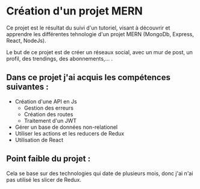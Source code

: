 # Création d'un projet MERN

Ce projet est le résultat du suivi d'un tutoriel, visant à découvrir et apprendre les différentes tehnologie d'un projet MERN (MongoDb, Express, React, NodeJs).

Le but de ce projet est de créer un réseaux social, avec un mur de post, un profil, des trendings, des abonnements,... .

## Dans ce projet j'ai acquis les compétences suivantes :
- Création d'une API en Js
  - Gestion des erreurs
  - Création des routes
  - Traitement d'un JWT
- Gérer un base de données non-relationel
- Utiliser les actions et les reducers de Redux
- Utilisation de React

## Point faible du projet :

Cela se base sur des technologies qui date de plusieurs mois, donc j'ai n'ai pas utilisé les slicer de Redux.
